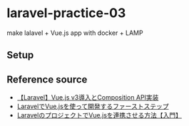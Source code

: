 # laravel-practice-03
make lalavel + Vue.js app with docker + LAMP
## Setup

## Reference source
* [【Laravel】Vue.js v3導入とComposition API実装](https://chigusa-web.com/blog/laravel-vue3/)
* [LaravelでVue.jsを使って開発するファーストステップ](https://www.ritolab.com/entry/171)
* [LaravelのプロジェクトでVue.jsを連携させる方法【入門】](https://migisanblog.com/laravel-vue-install/)
